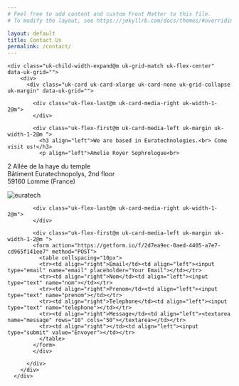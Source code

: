 ```yaml
---
# Feel free to add content and custom Front Matter to this file.
# To modify the layout, see https://jekyllrb.com/docs/themes/#overriding-theme-defaults

layout: default
title: Contact Us
permalink: /contact/
---
```

<div class="uk-cover-container">
  <div class="uk-section uk-section-small">
    <div class="uk-container uk-position-relative uk-text-center">


    <div class="uk-child-width-expand@m uk-grid-match uk-flex-center" data-uk-grid="">
        <div>
          <div class="uk-card uk-card-xlarge uk-card-none uk-grid-collapse uk-margin" data-uk-grid="">

            <div class="uk-flex-last@m uk-card-media-right uk-width-1-2@m">
            </div>

            <div class="uk-flex-first@m uk-card-media-left uk-margin uk-width-1-2@m ">
              <h3 align="left">We are based in Euratechnologies.<br> Come visit us!</h3>
              <p align="left">Amelie Royer Sophrologue<br>
2 Allée de la haye du temple<br>
Bâtiment Euratechnopolys, 2nd floor<br>
59160 Lomme (France)</p>
              <img src="/uploads/Euratechnologies-Metropole-de-Lille.jpg" alt="euratech" data-uk-img="" />
            </div>

            <div class="uk-flex-last@m uk-card-media-right uk-width-1-2@m">
            </div>

            <div class="uk-flex-first@m uk-card-media-left uk-margin uk-width-1-2@m ">
            <form action="https://getform.io/f/2d7ea9ec-0aed-4405-a7e7-cd965f141ee7" method="POST">
              <table cellspacing="10px">
              <tr><td align="right">Email</td><td align="left"><input type="email" name="email" placeholder="Your Email"></td></tr>
              <tr><td align="right">Nom</td><td align="left"><input type="text" name="nom"></td></tr>
              <tr><td align="right">Prenom</td><td align="left"><input type="text" name="prenom"></td></tr>
              <tr><td align="right">Telephone</td><td align="left"><input type="text" name="telephone"></td></tr>
              <tr><td align="right">Message</td><td align="left"><textarea name="message" rows="10" cols="50"></textarea></td></tr>
              <tr><td align="right"></td><td align="left"><input type="submit" value="Envoyer"></td></tr>
              </table>
            </form>
            </div>

          </div>
        </div>
      </div>

  </div>
 </div>
</div>
